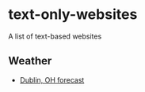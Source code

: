 # text-only-websites
A list of text-based websites

## Weather

* [Dublin, OH forecast](https://forecast.weather.gov/MapClick.php?lat=40.11&lon=-83.13&unit=0&lg=english&FcstType=text&TextType=1)

